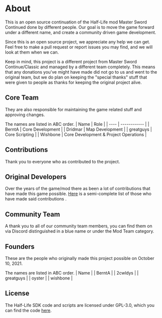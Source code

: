 # About
This is an open source continuation of the Half-Life mod Master Sword Continued done by different people. Our goal is to move the game forward under a different name, and create a community driven game development. 

Since this is an open source project, we appreciate any help we can get. Feel free to make a pull request or report issues you may find, and we will look at them when we can.

Keep in mind, this project is a different project from Master Sword Continue/Classic and managed by a different team completely. This means that any donations you've might have made did not go to us and went to the original team, but we do plan on keeping the "special thanks" stuff that were given to people as thanks for keeping the original project alive.

## Core Team
They are also responsible for maintaining the game related stuff and approving changes.

The names are listed in ABC order.
| Name | Role |
| ---- | ------------ |
| BerntA | Core Development |
| Dridmar | Map Development |
| greatguys | Core Scripting |
| Wishbone | Core Development & Project Operations |

## Contributions
Thank you to everyone who as contributed to the project.

## Original Developers
Over the years of the game/mod there as been a lot of contributions that have made this game possible. [Here](https://msrebirth.com/project/special-thanks.html) is a semi-complete list of those who have made said contributions .

## Community Team
A thank you to all of our community team members, you can find them on via Discord distinguished in a blue name or under the Mod Team category.

## Founders
These are the people who originally made this project possible on October 10, 2021.

The names are listed in ABC order.
| Name |
| BerntA |
| 2cwldys |
| greatguys |
| oyster |
| wishbone |

## License
The Half-Life SDK code and scripts are licensed under GPL-3.0, which you can find the code [here](https://github.com/MSRevive).
